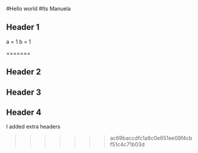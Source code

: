 
#Hello world
#Its Manuela


## Header 1

a = 1
b = 1

=======

## Header 2

## Header 3

## Header 4

I added extra headers
>>>>>>> ac69baccdfc1a9c0e651ee09f4cbf51c4c71b03d
